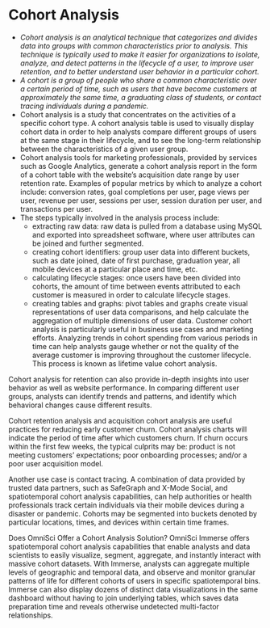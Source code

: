 # Cohort Analysis
- *Cohort analysis is an analytical technique that categorizes and divides data into groups with common characteristics prior to analysis. This technique is typically used to make it easier for organizations to isolate, analyze, and detect patterns in the lifecycle of a user, to improve user retention, and to better understand user behavior in a particular cohort.*
- *A cohort is a group of people who share a common characteristic over a certain period of time, such as users that have become customers at approximately the same time, a graduating class of students, or contact tracing individuals during a pandemic.*
- Cohort analysis is a study that concentrates on the activities of a specific cohort type. A cohort analysis table is used to visually display cohort data in order to help analysts compare different groups of users at the same stage in their lifecycle, and to see the long-term relationship between the characteristics of a given user group.
- Cohort analysis tools for marketing professionals, provided by services such as Google Analytics, generate a cohort analysis report in the form of a cohort table with the website’s acquisition date range by user retention rate. Examples of popular metrics by which to analyze a cohort include: conversion rates, goal completions per user, page views per user, revenue per user, sessions per user, session duration per user, and transactions per user. 
- The steps typically involved in the analysis process include:
	- extracting raw data: raw data is pulled from a database using MySQL and exported into spreadsheet software, where user attributes can be joined and further segmented.
	- creating cohort identifiers: group user data into different buckets, such as date joined, date of first purchase, graduation year, all mobile devices at a particular place and time, etc. 
	- calculating lifecycle stages: once users have been divided into cohorts, the amount of time between events attributed to each customer is measured in order to calculate lifecycle stages.
	- creating tables and graphs: pivot tables and graphs create visual representations of user data comparisons, and help calculate the aggregation of multiple dimensions of user data.
Customer cohort analysis is particularly useful in business use cases and marketing efforts. Analyzing trends in cohort spending from various periods in time can help analysts gauge whether or not the quality of the average customer is improving throughout the customer lifecycle. This process is known as lifetime value cohort analysis. 

Cohort analysis for retention can also provide in-depth insights into user behavior as well as website performance. In comparing different user groups, analysts can identify trends and patterns, and identify which behavioral changes cause different results. 

Cohort retention analysis and acquisition cohort analysis are useful practices for reducing early customer churn. Cohort analysis charts will indicate the period of time after which customers churn. If churn occurs within the first few weeks, the typical culprits may be: product is not meeting customers’ expectations; poor onboarding processes; and/or a poor user acquisition model. 

Another use case is contact tracing. A combination of data provided by trusted data partners, such as SafeGraph and X-Mode Social, and spatiotemporal cohort analysis capabilities, can help authorities or health professionals track certain individuals via their mobile devices during a disaster or pandemic. Cohorts may be segmented into buckets denoted by particular locations, times, and devices within certain time frames. 

Does OmniSci Offer a Cohort Analysis Solution?
OmniSci Immerse offers spatiotemporal cohort analysis capabilities that enable analysts and data scientists to easily visualize, segment, aggregate, and instantly interact with massive cohort datasets. With Immerse, analysts can aggregate multiple levels of geographic and temporal data, and observe and monitor granular patterns of life for different cohorts of users in specific spatiotemporal bins. Immerse can also display dozens of distinct data visualizations in the same dashboard without having to join underlying tables, which saves data preparation time and reveals otherwise undetected multi-factor relationships. 